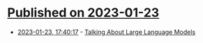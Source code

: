 # [Published on 2023-01-23](index.md)

* [2023-01-23, 17:40:17](https://lobste.rs/s/czx6yr/talking_about_large_language_models) - [Talking About Large Language Models](https://www.arxiv-vanity.com/papers/2212.03551/)
